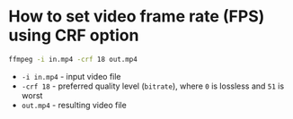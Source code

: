 # How to set video frame rate (FPS) using CRF option

```bash
ffmpeg -i in.mp4 -crf 18 out.mp4
```

- `-i in.mp4` - input video file
- `-crf 18` - preferred quality level (`bitrate`), where `0` is lossless and `51` is worst
- `out.mp4` - resulting video file


